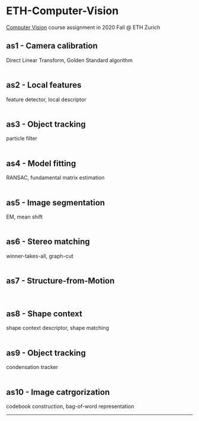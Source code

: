 # ETH-Computer-Vision
[Computer Vision](https://cvg.ethz.ch/teaching/compvis/) course assignment in 2020 Fall @ ETH Zurich


## as1 - Camera calibration
Direct Linear Transform, Golden Standard algorithm <br/>
 <br/>
 
## as2 - Local features
feature detector, local descriptor <br/>
 <br/>
 
## as3 - Object tracking
particle filter <br/>
 <br/>
 
## as4 - Model fitting
RANSAC, fundamental matrix estimation <br/>
 <br/>
 
## as5 - Image segmentation
EM, mean shift <br/>
 <br/>
 
## as6 - Stereo matching
winner-takes-all, graph-cut <br/>
 <br/>
 
## as7 - Structure-from-Motion
 <br/>
 
## as8 - Shape context
shape context descriptor, shape matching <br/>
 <br/>
 
## as9 - Object tracking
condensation tracker <br/>
 <br/>
 
## as10 - Image catrgorization
codebook construction, bag-of-word representation <br/>

***
